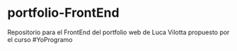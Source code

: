 # portfolio-FrontEnd
Repositorio para el FrontEnd del portfolio web de Luca Vilotta propuesto por el curso #YoProgramo
